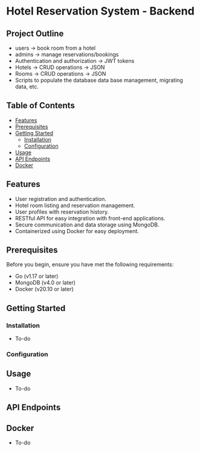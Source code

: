 
# Hotel Reservation System - Backend


## Project Outline

- users -> book room from a hotel
- admins -> manage reservations/bookings
- Authentication and authorization -> JWT tokens
- Hotels -> CRUD operations -> JSON
- Rooms -> CRUD operations -> JSON
- Scripts to populate the database data base management, migrating data, etc.

## Table of Contents

- [Features](#features)
- [Prerequisites](#prerequisites)
- [Getting Started](#getting-started)
  - [Installation](#installation)
  - [Configuration](#configuration)
- [Usage](#usage)
- [API Endpoints](#api-endpoints)
- [Docker](#docker)

## Features

- User registration and authentication.
- Hotel room listing and reservation management.
- User profiles with reservation history.
- RESTful API for easy integration with front-end applications.
- Secure communication and data storage using MongoDB.
- Containerized using Docker for easy deployment.

## Prerequisites

Before you begin, ensure you have met the following requirements:

- Go (v1.17 or later)
- MongoDB (v4.0 or later)
- Docker (v20.10 or later)

## Getting Started

### Installation


 - To-do 

### Configuration


## Usage
 - To-do


## API Endpoints

## Docker
 - To-do

